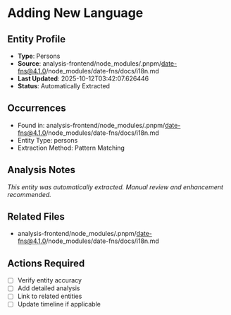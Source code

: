 # Adding New Language

## Entity Profile
- **Type**: Persons
- **Source**: analysis-frontend/node_modules/.pnpm/date-fns@4.1.0/node_modules/date-fns/docs/i18n.md
- **Last Updated**: 2025-10-12T03:42:07.626446
- **Status**: Automatically Extracted

## Occurrences
- Found in: analysis-frontend/node_modules/.pnpm/date-fns@4.1.0/node_modules/date-fns/docs/i18n.md
- Entity Type: persons
- Extraction Method: Pattern Matching

## Analysis Notes
*This entity was automatically extracted. Manual review and enhancement recommended.*

## Related Files
- analysis-frontend/node_modules/.pnpm/date-fns@4.1.0/node_modules/date-fns/docs/i18n.md

## Actions Required
- [ ] Verify entity accuracy
- [ ] Add detailed analysis
- [ ] Link to related entities
- [ ] Update timeline if applicable
